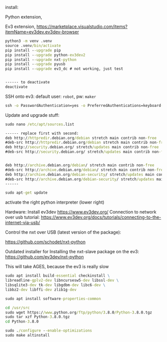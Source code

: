 install:

Python extension,

Ev3 extension,
https://marketplace.visualstudio.com/items?itemName=ev3dev.ev3dev-browser

```cmd
python3 -m venv .venv
source .venv/bin/activate
pip install --upgrade pip
pip install --upgrade python-ev3dev2
pip install --upgrade nxt-python
pip install --upgrade pyusb
pip install --upgrade ev3_dc # not working, just test


------ to deactivate
deactivate
```

SSH onto ev3: default user: `robot`, pw: `maker`

```cmd
ssh -o PasswordAuthentication=yes -o PreferredAuthentications=keyboard-interactive,password -o PubkeyAuthentication=no robot@10.42.0.235
```

Update and upgrade stuff:

```cmd
sudo nano /etc/apt/sources.list

------ replace first with second:
deb http://httpredir.debian.org/debian stretch main contrib non-free
#deb-src http://httpredir.debian.org/debian stretch main contrib non-free
deb http://security.debian.org/ stretch/updates main contrib non-free
#deb-src http://security.debian.org/ stretch/updates main contrib non-free


deb http://archive.debian.org/debian/ stretch main contrib non-free
#deb-src http://archive.debian.org/debian/ stretch main contrib non-free
deb http://archive.debian.org/debian-security/ stretch/updates main contrib non-free
#deb-src http://archive.debian.org/debian-security/ stretch/updates main contrib non-free
------

sudo apt-get update
```

activate the right python interpreter (lower right)

Hardware: Install ev3dev https://www.ev3dev.org/
Connection to network over usb tutorial: https://www.ev3dev.org/docs/tutorials/connecting-to-the-internet-via-usb/

Control the nxt over USB (latest version of the package):

https://github.com/schodet/nxt-python

Outdated installer for Installing the nxt-slave package on the ev3: https://github.com/ev3dev/nxt-python

This will take AGES, because the ev3 is really slow

```cmd
sudo apt install build-essential checkinstall \
libreadline-gplv2-dev libncursesw5-dev libssl-dev \
libsqlite3-dev tk-dev libgdbm-dev libc6-dev \
libbz2-dev libffi-dev zlib1g-dev

sudo apt install software-properties-common

cd /usr/src
sudo wget https://www.python.org/ftp/python/3.8.0/Python-3.8.0.tgz
sudo tar xzf Python-3.8.0.tgz
cd Python-3.8.0

sudo ./configure --enable-optimizations
sudo make altinstall
```

<!-- ```cmd
sudo apt install python3-usb
sudo apt install python3-pip
# python3 -m pip install --upgrade nxt-python
python3 -m pip install --ignore-requires-python --no-dependencies --upgrade -v https://files.pythonhosted.org/packages/e5/b0/7f312509cafe9d0a51b63c8e98b628eac30c127f1c97b299b4653e534066/nxt_python-3.3.0-py3-none-any.whl
``` -->
<!-- ```cmd
wget https://github.com/ev3dev/nxt-python/archive/refs/tags/ev3dev-stretch/3.0_20180424.1.9851bee-1ev3dev1.zip
unzip 3.0_20180424.1.9851bee-1ev3dev1.zip
cd nxt-python-ev3dev-stretch-3.0_20180424.1.9851bee-1ev3dev1/
sudo python3 setup.py install
``` -->
